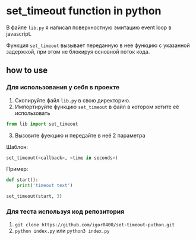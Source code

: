 # set_timeout function in python

В файле `lib.py` я написал поверхностную эмитацию event loop в javascript.

Функция `set_timeout` вызывает переданную в нее функцию с указанной задержкой, при этом не блокируя основной поток кода.

## how to use

### Для использования у себя в проекте 
1. Скопируйте файл `lib.py` в свою директорию.
2. Импортируйте функцию `set_timeout` в файл в котором хотите её использовать
```py
from lib import set_timeout
```
3. Вызовите фуекцию и передайте в неё 2 параметра

Шаблон:
```py
set_timeout(<callback>, <time in seconds>)
```

Пример:
```py
def start():
    print('timeout text')

set_timeout(start, 3)
```

### Для теста используя код репозитория
1. `git clone https://github.com/igor0400/set-timeout-puthon.git`
2. `python index.py` или `python3 index.py`